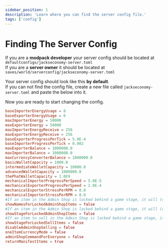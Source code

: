 ```yaml
---
sidebar_position: 1
description: 'Learn where you can find the server config file.'
tags: ['config']
---
```


# Finding The Server Config

If you are a **modpack developer** your server config should be located at `defaultconfigs/jackseconomy-server.toml`\
If you are a **server owner** it should be located at `saves/world/serverconfig/jackseconomy-server.toml`

Your server config should look like this **by default**.\
If you can not find the config file, create a new file called `jackseconomy-server.toml` and paste the below into it.

Now you are ready to start changing the config.

```toml title='jackseconomy-server.toml' showLineNumbers
baseImporterEnergyUsage = 8
baseExporterEnergyUsage = 6
maxImporterEnergy = 50000
maxExporterEnergy = 50000
maxImporterEnergyReceive = 256
maxExporterEnergyReceive = 256
baseExporterProgressPerTick = 5.0E-4
baseImporterProgressPerTick = 0.002
maxExporterBalance = 1000000.0
maxImporterBalance = 1000000.0
maxCurrencyConverterBalance = 1000000.0
basicWalletCapacity = 1000.0
intermediateWalletCapacity = 10000.0
advancedWalletCapacity = 1000000.0
thePhatWalletCapacity = 1.0E9
mechanicalImporterProgressPerSpeed = 5.0E-5
mechanicalExporterProgressPerSpeed = 2.0E-4
mechanicalExporterStressPerRPM = 8.0
mechanicalImporterStressPerRPM = 8.0
#If an item in the Admin Shop is locked behind a game stage, it will (or won't) show what item that is
showNamesForLockedAdminShopItems = false
#If an item in the Admin Shop is locked behind a game stage, it will (or won't) show what stage that item is locked behind
showStageForLockedAdminShopItems = false
#If an item to sell in the Admin Shop is locked behind a game stage, it will (or won't) show what stage that item is locked behind
showStageForLockedSellItems = false
disableAdminShopSelling = false
oneItemCurrencyMode = false
adminShopCommandForEveryone = false
returnManifestItems = true
```
